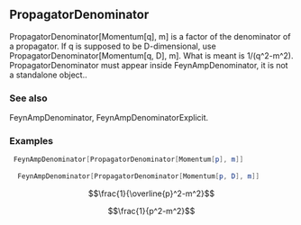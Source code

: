 ##  PropagatorDenominator 

PropagatorDenominator[Momentum[q], m]  is a factor of the denominator of a propagator. If q is supposed to be D-dimensional, use PropagatorDenominator[Momentum[q, D], m]. What is meant is 1/(q^2-m^2). PropagatorDenominator must appear inside FeynAmpDenominator, it is not a standalone object..

###  See also 

FeynAmpDenominator, FeynAmpDenominatorExplicit.

###  Examples 

```mathematica
 FeynAmpDenominator[PropagatorDenominator[Momentum[p], m]] 
  
  FeynAmpDenominator[PropagatorDenominator[Momentum[p, D], m]]
```

$$\frac{1}{\overline{p}^2-m^2}$$

$$\frac{1}{p^2-m^2}$$